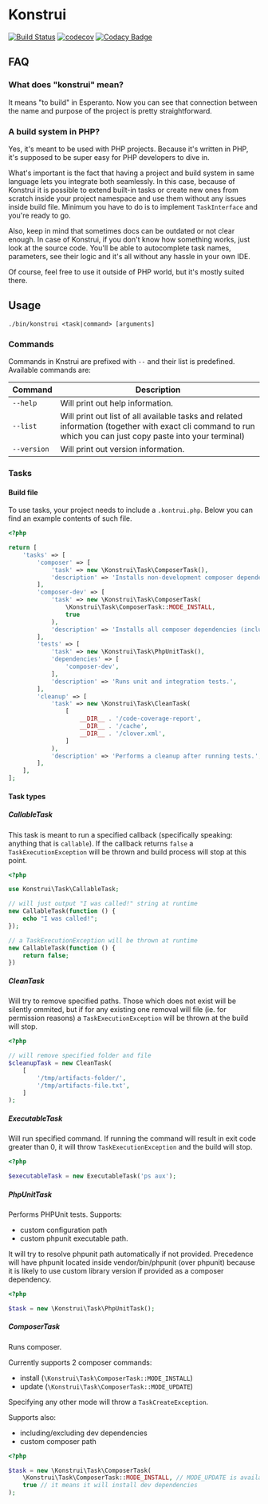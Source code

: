 # Konstrui

[![Build Status](https://travis-ci.org/shazarre/konstrui.svg?branch=master)](https://travis-ci.org/shazarre/konstrui)
[![codecov](https://codecov.io/gh/shazarre/konstrui/branch/master/graph/badge.svg)](https://codecov.io/gh/shazarre/konstrui)
[![Codacy Badge](https://api.codacy.com/project/badge/Grade/872e64c3adf04cfd97c3c44e1e3bcf5a)](https://www.codacy.com/app/leszek-stachowski/konstrui?utm_source=github.com&amp;utm_medium=referral&amp;utm_content=shazarre/konstrui&amp;utm_campaign=Badge_Grade)

## FAQ

### What does "konstrui" mean?

It means "to build" in Esperanto. Now you can see that connection between the 
name and purpose of the project is pretty straightforward.

### A build system in PHP?

Yes, it's meant to be used with PHP projects. Because it's written in PHP, 
it's supposed to be super easy for PHP developers to dive in. 

What's important is the fact that having a project and build system in same
language lets you integrate both seamlessly. In this case, because of Konstrui
it is possible to extend built-in tasks or create new ones from scratch inside
your project namespace and use them without any issues inside build file.
Minimum you have to do is to implement `TaskInterface` and you're ready to go.

Also, keep in mind that sometimes docs can be outdated or not clear enough. In
case of Konstrui, if you don't know how something works, just look at the source
code. You'll be able to autocomplete task names, parameters, see their logic
and it's all without any hassle in your own IDE.

Of course, feel free to use it outside of PHP world, but it's mostly suited 
there.

## Usage

`./bin/konstrui <task|command> [arguments]`

### Commands

Commands in Knstrui are prefixed with `--` and their list
is predefined. Available commands are:

| Command        | Description           |
| ------------- | ------------- |
| `--help` | Will print out help information. |
| `--list` | Will print out list of all available tasks and related information (together with exact cli command to run which you can just copy paste into your terminal) |
| `--version` | Will print out version information. |

### Tasks

#### Build file

To use tasks, your project needs to include a `.kontrui.php`. Below you can find an example
contents of such file.

```php
<?php

return [
    'tasks' => [
        'composer' => [
            'task' => new \Konstrui\Task\ComposerTask(),
            'description' => 'Installs non-development composer dependencies.',
        ],
        'composer-dev' => [
            'task' => new \Konstrui\Task\ComposerTask(
                \Konstrui\Task\ComposerTask::MODE_INSTALL,
                true
            ),
            'description' => 'Installs all composer dependencies (including dev).',
        ],
        'tests' => [
            'task' => new \Konstrui\Task\PhpUnitTask(),
            'dependencies' => [
                'composer-dev',
            ],
            'description' => 'Runs unit and integration tests.',
        ],
        'cleanup' => [
            'task' => new \Konstrui\Task\CleanTask(
                [
                    __DIR__ . '/code-coverage-report',
                    __DIR__ . '/cache',
                    __DIR__ . '/clover.xml',
                ]
            ),
            'description' => 'Performs a cleanup after running tests.',
        ],
    ],
];
```

#### Task types

##### CallableTask

This task is meant to run a specified callback (specifically speaking: anything 
that is `callable`). If the callback returns `false` a `TaskExecutionException` 
will be thrown and build process will stop at this point.


```php
<?php

use Konstrui\Task\CallableTask;

// will just output "I was called!" string at runtime
new CallableTask(function () {
    echo "I was called!";
});

// a TaskExecutionException will be thrown at runtime
new CallableTask(function () {
    return false;
})
```

##### CleanTask

Will try to remove specified paths. Those which does not exist will be silently
ommited, but if for any existing one removal will file (ie. for permission 
reasons) a `TaskExecutionException` will be thrown at the build will
stop.

```php
<?php

// will remove specified folder and file
$cleanupTask = new CleanTask(
    [
        '/tmp/artifacts-folder/',
        '/tmp/artifacts-file.txt',
    ]
);
```

##### ExecutableTask

Will run specified command. If running the command will result in exit code
greater than 0, it will throw `TaskExecutionException` and the build will stop.

```php
<?php

$executableTask = new ExecutableTask('ps aux');
```

##### PhpUnitTask

Performs PHPUnit tests. Supports:
- custom configuration path
- custom phpunit executable path.

It will try to resolve phpunit path automatically if not provided. Precedence
will have phpunit located inside vendor/bin/phpunit (over phpunit) because
it is likely to use custom library version if provided as a composer
dependency.

```php
<?php

$task = new \Konstrui\Task\PhpUnitTask();

```

##### ComposerTask

Runs composer.

Currently supports 2 composer commands:
- install (`\Konstrui\Task\ComposerTask::MODE_INSTALL`)
- update (`\Konstrui\Task\ComposerTask::MODE_UPDATE`)

Specifying any other mode will throw a `TaskCreateException`.

Supports also:
- including/excluding dev dependencies
- custom composer path
 
```php
<?php

$task = new \Konstrui\Task\ComposerTask(
    \Konstrui\Task\ComposerTask::MODE_INSTALL, // MODE_UPDATE is available too
    true // it means it will install dev dependencies
);

```
